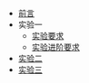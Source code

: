 <!-- _sidebar.md -->

* [前言](/)
* 实验一
  * [实验要求](/lab1/lab1_problem.md)
  * [实验进阶要求](/lab1/lab1_problem_advanced.md)
* [实验二](lab2.md)
* [实验三](lab3.md)